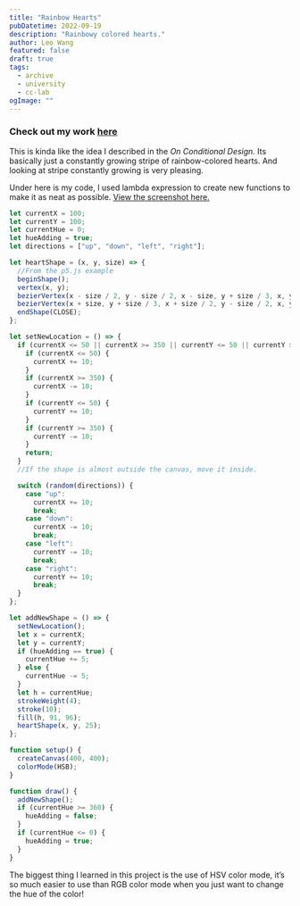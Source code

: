 ```yaml
---
title: "Rainbow Hearts"
pubDatetime: 2022-09-19
description: "Rainbowy colored hearts."
author: Leo Wang
featured: false
draft: true
tags:
  - archive
  - university
  - cc-lab
ogImage: ""
---
```


### Check out my work [here](https://editor.p5js.org/ImPrankster/full/ctwhPZYf-)

This is kinda like the idea I described in the _On Conditional Design._ Its basically just a constantly growing stripe of rainbow-colored hearts. And looking at stripe constantly growing is very pleasing.

Under here is my code, I used lambda expression to create new functions to make it as neat as possible. [View the screenshot here.](https://drive.google.com/file/d/1P2hOm_zLeNMxlhqJycMSuXfQGspJDrW_/view?usp=sharing)

```jsx
let currentX = 100;
let currentY = 100;
let currentHue = 0;
let hueAdding = true;
let directions = ["up", "down", "left", "right"];

let heartShape = (x, y, size) => {
  //From the p5.js example
  beginShape();
  vertex(x, y);
  bezierVertex(x - size / 2, y - size / 2, x - size, y + size / 3, x, y + size);
  bezierVertex(x + size, y + size / 3, x + size / 2, y - size / 2, x, y);
  endShape(CLOSE);
};

let setNewLocation = () => {
  if (currentX <= 50 || currentX >= 350 || currentY <= 50 || currentY >= 350) {
    if (currentX <= 50) {
      currentX += 10;
    }
    if (currentX >= 350) {
      currentX -= 10;
    }
    if (currentY <= 50) {
      currentY += 10;
    }
    if (currentY >= 350) {
      currentY -= 10;
    }
    return;
  }
  //If the shape is almost outside the canvas, move it inside.

  switch (random(directions)) {
    case "up":
      currentX += 10;
      break;
    case "down":
      currentX -= 10;
      break;
    case "left":
      currentY -= 10;
      break;
    case "right":
      currentY += 10;
      break;
  }
};

let addNewShape = () => {
  setNewLocation();
  let x = currentX;
  let y = currentY;
  if (hueAdding == true) {
    currentHue += 5;
  } else {
    currentHue -= 5;
  }
  let h = currentHue;
  strokeWeight(4);
  stroke(10);
  fill(h, 91, 96);
  heartShape(x, y, 25);
};

function setup() {
  createCanvas(400, 400);
  colorMode(HSB);
}

function draw() {
  addNewShape();
  if (currentHue >= 360) {
    hueAdding = false;
  }
  if (currentHue <= 0) {
    hueAdding = true;
  }
}
```

The biggest thing I learned in this project is the use of HSV color mode, it’s so much easier to use than RGB color mode when you just want to change the hue of the color!

